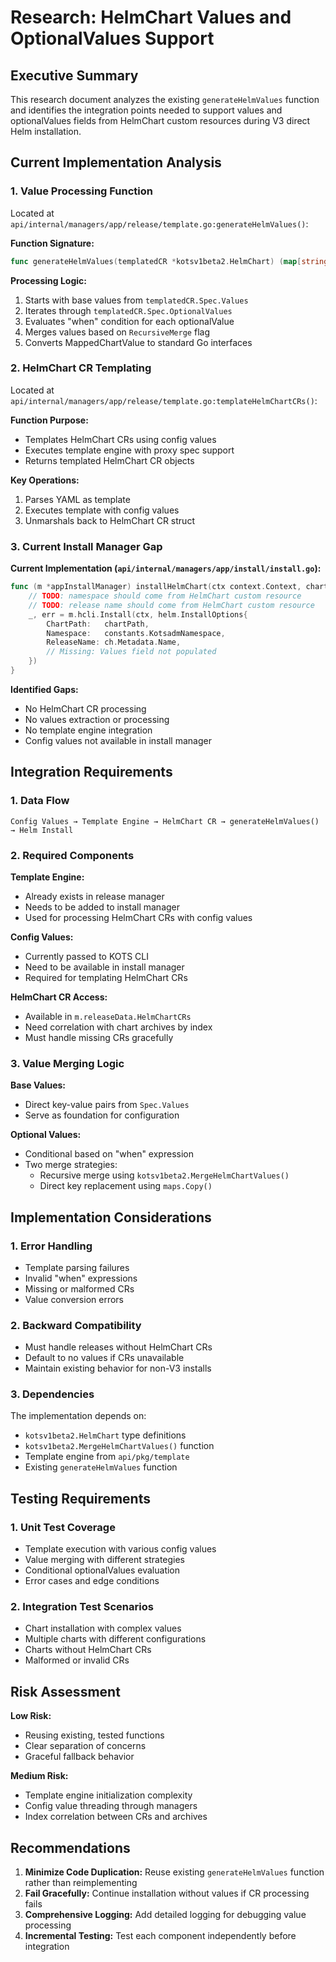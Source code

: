 # Research: HelmChart Values and OptionalValues Support

## Executive Summary
This research document analyzes the existing `generateHelmValues` function and identifies the integration points needed to support values and optionalValues fields from HelmChart custom resources during V3 direct Helm installation.

## Current Implementation Analysis

### 1. Value Processing Function
Located at `api/internal/managers/app/release/template.go:generateHelmValues()`:

**Function Signature:**
```go
func generateHelmValues(templatedCR *kotsv1beta2.HelmChart) (map[string]any, error)
```

**Processing Logic:**
1. Starts with base values from `templatedCR.Spec.Values`
2. Iterates through `templatedCR.Spec.OptionalValues`
3. Evaluates "when" condition for each optionalValue
4. Merges values based on `RecursiveMerge` flag
5. Converts MappedChartValue to standard Go interfaces

### 2. HelmChart CR Templating
Located at `api/internal/managers/app/release/template.go:templateHelmChartCRs()`:

**Function Purpose:**
- Templates HelmChart CRs using config values
- Executes template engine with proxy spec support
- Returns templated HelmChart CR objects

**Key Operations:**
1. Parses YAML as template
2. Executes template with config values
3. Unmarshals back to HelmChart CR struct

### 3. Current Install Manager Gap

**Current Implementation (`api/internal/managers/app/install/install.go`):**
```go
func (m *appInstallManager) installHelmChart(ctx context.Context, chartArchive []byte, chartIndex int) error {
    // TODO: namespace should come from HelmChart custom resource
    // TODO: release name should come from HelmChart custom resource
    _, err = m.hcli.Install(ctx, helm.InstallOptions{
        ChartPath:   chartPath,
        Namespace:   constants.KotsadmNamespace,
        ReleaseName: ch.Metadata.Name,
        // Missing: Values field not populated
    })
}
```

**Identified Gaps:**
- No HelmChart CR processing
- No values extraction or processing
- No template engine integration
- Config values not available in install manager

## Integration Requirements

### 1. Data Flow
```
Config Values → Template Engine → HelmChart CR → generateHelmValues() → Helm Install
```

### 2. Required Components

**Template Engine:**
- Already exists in release manager
- Needs to be added to install manager
- Used for processing HelmChart CRs with config values

**Config Values:**
- Currently passed to KOTS CLI
- Need to be available in install manager
- Required for templating HelmChart CRs

**HelmChart CR Access:**
- Available in `m.releaseData.HelmChartCRs`
- Need correlation with chart archives by index
- Must handle missing CRs gracefully

### 3. Value Merging Logic

**Base Values:**
- Direct key-value pairs from `Spec.Values`
- Serve as foundation for configuration

**Optional Values:**
- Conditional based on "when" expression
- Two merge strategies:
  - Recursive merge using `kotsv1beta2.MergeHelmChartValues()`
  - Direct key replacement using `maps.Copy()`

## Implementation Considerations

### 1. Error Handling
- Template parsing failures
- Invalid "when" expressions
- Missing or malformed CRs
- Value conversion errors

### 2. Backward Compatibility
- Must handle releases without HelmChart CRs
- Default to no values if CRs unavailable
- Maintain existing behavior for non-V3 installs

### 3. Dependencies
The implementation depends on:
- `kotsv1beta2.HelmChart` type definitions
- `kotsv1beta2.MergeHelmChartValues()` function
- Template engine from `api/pkg/template`
- Existing `generateHelmValues` function

## Testing Requirements

### 1. Unit Test Coverage
- Template execution with various config values
- Value merging with different strategies
- Conditional optionalValues evaluation
- Error cases and edge conditions

### 2. Integration Test Scenarios
- Chart installation with complex values
- Multiple charts with different configurations
- Charts without HelmChart CRs
- Malformed or invalid CRs

## Risk Assessment

**Low Risk:**
- Reusing existing, tested functions
- Clear separation of concerns
- Graceful fallback behavior

**Medium Risk:**
- Template engine initialization complexity
- Config value threading through managers
- Index correlation between CRs and archives

## Recommendations

1. **Minimize Code Duplication:** Reuse existing `generateHelmValues` function rather than reimplementing
2. **Fail Gracefully:** Continue installation without values if CR processing fails
3. **Comprehensive Logging:** Add detailed logging for debugging value processing
4. **Incremental Testing:** Test each component independently before integration